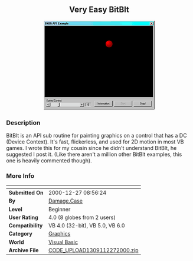 ﻿<div align="center">

## Very Easy BitBlt

<img src="PIC200012271234596297.gif">
</div>

### Description

BitBlt is an API sub routine for painting graphics on a control that has a DC (Device Context). It's fast, flickerless, and used for 2D motion in most VB games. I wrote this for my cousin since he didn't understand BitBlt, he suggested I post it. (Like there aren't a million other BitBlt examples, this one is heavily commented though).
 
### More Info
 


<span>             |<span>
---                |---
**Submitted On**   |2000-12-27 08:56:24
**By**             |[Damage\.Case](https://github.com/Planet-Source-Code/PSCIndex/blob/master/ByAuthor/damage-case.md)
**Level**          |Beginner
**User Rating**    |4.0 (8 globes from 2 users)
**Compatibility**  |VB 4\.0 \(32\-bit\), VB 5\.0, VB 6\.0
**Category**       |[Graphics](https://github.com/Planet-Source-Code/PSCIndex/blob/master/ByCategory/graphics__1-46.md)
**World**          |[Visual Basic](https://github.com/Planet-Source-Code/PSCIndex/blob/master/ByWorld/visual-basic.md)
**Archive File**   |[CODE\_UPLOAD1309112272000\.zip](https://github.com/Planet-Source-Code/damage-case-very-easy-bitblt__1-13901/archive/master.zip)









